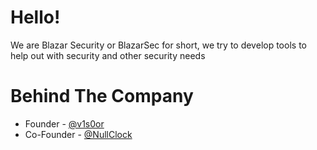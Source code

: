 # Hello!
We are Blazar Security or BlazarSec for short, we try to develop tools to help out with security and 
other security needs

# Behind The Company
- Founder - [@v1s0or](https://github.com/v1s0or)
- Co-Founder - [@NullClock](https://github/NullClock)